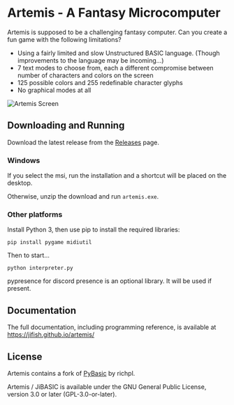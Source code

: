 # Artemis - A Fantasy Microcomputer

Artemis is supposed to be a challenging fantasy computer. Can you create a fun game with the following limitations?

- Using a fairly limited and slow Unstructured BASIC language. (Though improvements to the language may be incoming...)
- 7 text modes to choose from, each a different compromise between number of characters and colors on the screen
- 125 possible colors and 255 redefinable character glyphs
- No graphical modes at all

![Artemis Screen](https://jifish.github.io/artemis/artemis_screen.gif)

## Downloading and Running

Download the latest release from the [Releases](https://github.com/JiFish/artemis/releases) page.

### Windows

If you select the msi, run the installation and a shortcut will be placed on the desktop.

Otherwise, unzip the download and run `artemis.exe`.

### Other platforms

Install Python 3, then use pip to install the required libraries:
```
pip install pygame midiutil
```

Then to start...
```
python interpreter.py
```

pypresence for discord presence is an optional library. It will be used if present.

## Documentation

The full documentation, including programming reference, is available at https://jifish.github.io/artemis/

## License

Artemis contains a fork of [PyBasic](https://github.com/richpl/PyBasic) by richpl.

Artemis / JiBASIC is available under the GNU General Public License, version 3.0 or later (GPL-3.0-or-later).
